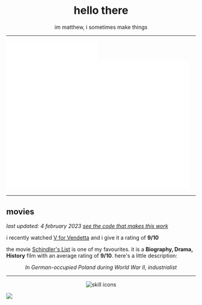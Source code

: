 <div align="center">

  # hello there
  
  im matthew, i sometimes make things

</div>

---

<img width="48%" src="https://raw.githubusercontent.com/matievisthekat/matievisthekat/master/overall-metrics.svg" alt="Overall Metrics" /> <img width="48%" src="https://raw.githubusercontent.com/matievisthekat/matievisthekat/master/recent-metrics.svg" alt="Recent Metrics" />

---

## movies
*last updated: <!--common.timestamp:start-->4 february 2023<!--common.timestamp:end-->
[see the code that makes this work](https://github.com/matievisthekat/matievisthekat/tree/master/movies)*

i recently watched <!--recent.link:start text="recent.title"-->[V for Vendetta](https://imdb.com/title/tt0434409/ 'imdb page')<!--recent.link:end--> and i give it a rating of **<!--recent.rating:start-->9<!--recent.rating:end-->/10**

the movie <!--favourite.link:start text="favourite.title"-->[Schindler's List](https://imdb.com/title/tt0108052/?ref_=ttls_li_i 'imdb page')<!--favourite.link:end--> is one of my favourites. it is a **<!--favourite.genre:start-->Biography, Drama, History<!--favourite.genre:end-->** film with an average rating of **<!--favourite.avgRating:start-->9<!--favourite.avgRating:end-->/10**. here's a little description:

<div align="center">

  *<!--favourite.desc:start-->In German-occupied Poland during World War II, industrialist<!--favourite.desc:end-->*
  
</div>

---

<div align="center">
     <img src="https://skillicons.dev/icons?perline=10&i=cloudflare,netlify,heroku,figma,electron,sass,emotion,css,html,dart,flutter,deno,express,svelte,react,nextjs,ts,js,nodejs,ruby,rails,rust,linux,git,vim,vscode,nginx,mongodb,mysql,postgres" alt="skill icons" />
</div>

![](https://hit.yhype.me/github/profile?user_id=45036977)
